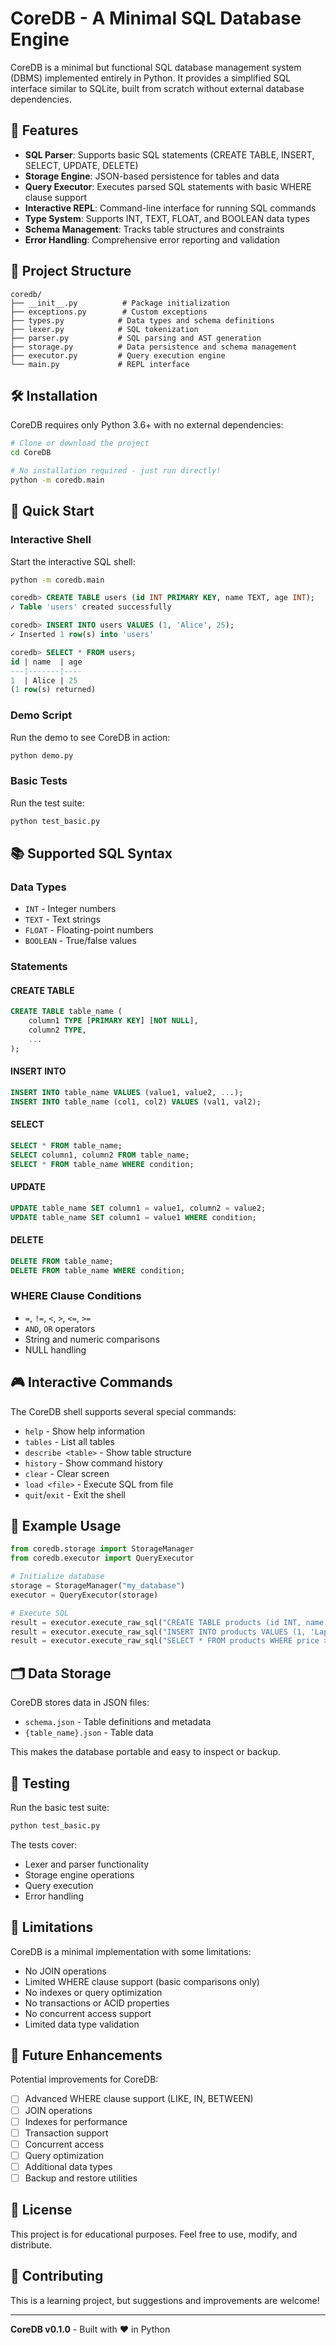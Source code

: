 # CoreDB - A Minimal SQL Database Engine

CoreDB is a minimal but functional SQL database management system (DBMS) implemented entirely in Python. It provides a simplified SQL interface similar to SQLite, built from scratch without external database dependencies.

## 🚀 Features

- **SQL Parser**: Supports basic SQL statements (CREATE TABLE, INSERT, SELECT, UPDATE, DELETE)
- **Storage Engine**: JSON-based persistence for tables and data
- **Query Executor**: Executes parsed SQL statements with basic WHERE clause support
- **Interactive REPL**: Command-line interface for running SQL commands
- **Type System**: Supports INT, TEXT, FLOAT, and BOOLEAN data types
- **Schema Management**: Tracks table structures and constraints
- **Error Handling**: Comprehensive error reporting and validation

## 📁 Project Structure

```
coredb/
├── __init__.py          # Package initialization
├── exceptions.py        # Custom exceptions
├── types.py            # Data types and schema definitions
├── lexer.py            # SQL tokenization
├── parser.py           # SQL parsing and AST generation
├── storage.py          # Data persistence and schema management
├── executor.py         # Query execution engine
└── main.py             # REPL interface
```

## 🛠️ Installation

CoreDB requires only Python 3.6+ with no external dependencies:

```bash
# Clone or download the project
cd CoreDB

# No installation required - just run directly!
python -m coredb.main
```

## 🎯 Quick Start

### Interactive Shell

Start the interactive SQL shell:

```bash
python -m coredb.main
```

```sql
coredb> CREATE TABLE users (id INT PRIMARY KEY, name TEXT, age INT);
✓ Table 'users' created successfully

coredb> INSERT INTO users VALUES (1, 'Alice', 25);
✓ Inserted 1 row(s) into 'users'

coredb> SELECT * FROM users;
id | name  | age
---|-------|----
1  | Alice | 25
(1 row(s) returned)
```

### Demo Script

Run the demo to see CoreDB in action:

```bash
python demo.py
```

### Basic Tests

Run the test suite:

```bash
python test_basic.py
```

## 📚 Supported SQL Syntax

### Data Types
- `INT` - Integer numbers
- `TEXT` - Text strings
- `FLOAT` - Floating-point numbers
- `BOOLEAN` - True/false values

### Statements

#### CREATE TABLE
```sql
CREATE TABLE table_name (
    column1 TYPE [PRIMARY KEY] [NOT NULL],
    column2 TYPE,
    ...
);
```

#### INSERT INTO
```sql
INSERT INTO table_name VALUES (value1, value2, ...);
INSERT INTO table_name (col1, col2) VALUES (val1, val2);
```

#### SELECT
```sql
SELECT * FROM table_name;
SELECT column1, column2 FROM table_name;
SELECT * FROM table_name WHERE condition;
```

#### UPDATE
```sql
UPDATE table_name SET column1 = value1, column2 = value2;
UPDATE table_name SET column1 = value1 WHERE condition;
```

#### DELETE
```sql
DELETE FROM table_name;
DELETE FROM table_name WHERE condition;
```

### WHERE Clause Conditions
- `=`, `!=`, `<`, `>`, `<=`, `>=`
- `AND`, `OR` operators
- String and numeric comparisons
- NULL handling

## 🎮 Interactive Commands

The CoreDB shell supports several special commands:

- `help` - Show help information
- `tables` - List all tables
- `describe <table>` - Show table structure
- `history` - Show command history
- `clear` - Clear screen
- `load <file>` - Execute SQL from file
- `quit`/`exit` - Exit the shell

## 📝 Example Usage

```python
from coredb.storage import StorageManager
from coredb.executor import QueryExecutor

# Initialize database
storage = StorageManager("my_database")
executor = QueryExecutor(storage)

# Execute SQL
result = executor.execute_raw_sql("CREATE TABLE products (id INT, name TEXT, price FLOAT)")
result = executor.execute_raw_sql("INSERT INTO products VALUES (1, 'Laptop', 999.99)")
result = executor.execute_raw_sql("SELECT * FROM products WHERE price > 500")
```

## 🗂️ Data Storage

CoreDB stores data in JSON files:
- `schema.json` - Table definitions and metadata
- `{table_name}.json` - Table data

This makes the database portable and easy to inspect or backup.

## 🧪 Testing

Run the basic test suite:

```bash
python test_basic.py
```

The tests cover:
- Lexer and parser functionality
- Storage engine operations
- Query execution
- Error handling

## 🚧 Limitations

CoreDB is a minimal implementation with some limitations:

- No JOIN operations
- Limited WHERE clause support (basic comparisons only)
- No indexes or query optimization
- No transactions or ACID properties
- No concurrent access support
- Limited data type validation

## 🔮 Future Enhancements

Potential improvements for CoreDB:

- [ ] Advanced WHERE clause support (LIKE, IN, BETWEEN)
- [ ] JOIN operations
- [ ] Indexes for performance
- [ ] Transaction support
- [ ] Concurrent access
- [ ] Query optimization
- [ ] Additional data types
- [ ] Backup and restore utilities

## 📄 License

This project is for educational purposes. Feel free to use, modify, and distribute.

## 🤝 Contributing

This is a learning project, but suggestions and improvements are welcome!

---

**CoreDB v0.1.0** - Built with ❤️ in Python